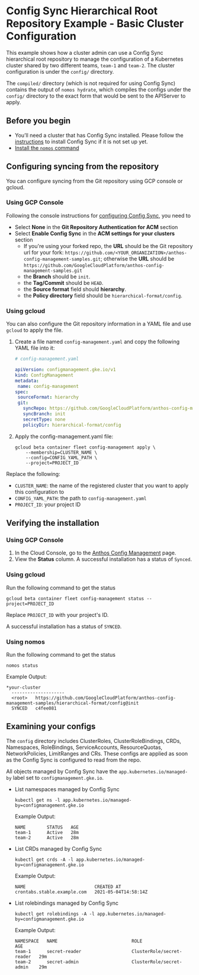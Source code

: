 # Config Sync Hierarchical Root Repository Example - Basic Cluster Configuration

This example shows how a cluster admin can use a Config Sync hierarchical root repository to manage the configuration of a
Kubernetes cluster shared by two different teams, `team-1` and `team-2`.
The cluster configuration is under the `config/` directory.

The `compiled/` directory (which is not required for using Config Sync) contains the output of `nomos hydrate`, which compiles
the configs under the `config/` directory to the exact form that would be sent to the APIServer to apply.

## Before you begin

- You’ll need a cluster that has Config Sync installed.
  Please follow the [instructions](https://cloud.google.com/kubernetes-engine/docs/add-on/config-sync/how-to/installing)
  to install Config Sync if it is not set up yet.
- [Install the `nomos` command](https://cloud.devsite.corp.google.com/kubernetes-engine/docs/add-on/config-sync/how-to/nomos-command#installing)


## Configuring syncing from the repository

You can configure syncing from the Git repository using GCP console or gcloud.

### Using GCP Console

Following the console instructions for
[configuring Config Sync](https://cloud.google.com/anthos-config-management/docs/how-to/installing-config-sync#configuring-config-sync),
you need to

- Select **None** in the **Git Repository Authentication for ACM** section
- Select **Enable Config Sync** in the **ACM settings for your clusters** section
   - If you're using your forked repo, the **URL** should be the Git repository url for your fork: `https://github.com/<YOUR_ORGANIZATION>/anthos-config-management-samples.git`; otherwise the **URL** should be `https://github.com/GoogleCloudPlatform/anthos-config-management-samples.git`
   - the **Branch** should be `init`.
   - the **Tag/Commit** should be `HEAD`.
   - the **Source format** field should **hierarchy**.
   - the **Policy directory** field should be `hierarchical-format/config`.

### Using gcloud

You can also configure the Git repository information in a YAML file and use `gcloud` to apply the file.

1.  Create a file named `config-management.yaml` and copy the following YAML file into it:
    ```yaml
    # config-management.yaml
    
    apiVersion: configmanagement.gke.io/v1
    kind: ConfigManagement
    metadata:
     name: config-management
    spec:
     sourceFormat: hierarchy
     git:
       syncRepo: https://github.com/GoogleCloudPlatform/anthos-config-management-samples/
       syncBranch: init
       secretType: none
       policyDir: hierarchical-format/config
    ```
1.  Apply the config-management.yaml file:
    ```console
    gcloud beta container fleet config-management apply \
        --membership=CLUSTER_NAME \
        --config=CONFIG_YAML_PATH \
        --project=PROJECT_ID
    ```

   Replace the following:
   - `CLUSTER_NAME`: the name of the registered cluster that you want to apply this configuration to
   - `CONFIG_YAML_PATH`: the path to `config-management.yaml`
   - `PROJECT_ID`: your project ID

## Verifying the installation

### Using GCP Console
1. In the Cloud Console, go to the [Anthos Config Management](https://console.cloud.google.com/anthos/config_management) page.
1. View the **Status** column. A successful installation has a status of `Synced`.

### Using gcloud
Run the following command to get the status
```console
gcloud beta container fleet config-management status --project=PROJECT_ID
```
Replace `PROJECT_ID` with your project's ID.

A successful installation has a status of `SYNCED`.

### Using nomos
Run the following command to get the status
```console
nomos status
```

Example Output:
```console
*your-cluster
  --------------------
  <root>   https://github.com/GoogleCloudPlatform/anthos-config-management-samples/hierarchical-format/config@init   
  SYNCED   c4fee081 
```

## Examining your configs

The `config` directory includes ClusterRoles, ClusterRoleBindings, CRDs, Namespaces, RoleBindings, ServiceAccounts,
ResourceQuotas, NetworkPolicies, LimitRanges and CRs.
These configs are applied as soon as the Config Sync is configured to read from the repo.

All objects managed by Config Sync have the `app.kubernetes.io/managed-by` label set to `configmanagement.gke.io`.

- List namespaces managed by Config Sync
  ```console
  kubectl get ns -l app.kubernetes.io/managed-by=configmanagement.gke.io
  ```

  Example Output:
  ```console
  NAME        STATUS   AGE
  team-1      Active   28m
  team-2      Active   28m
  ```

- List CRDs managed by Config Sync
  ```console
  kubectl get crds -A -l app.kubernetes.io/managed-by=configmanagement.gke.io
  ```

  Example Output:
  ```console
  NAME                          CREATED AT
  crontabs.stable.example.com   2021-05-04T14:58:14Z
  ```

- List rolebindings managed by Config Sync
  ```console
  kubectl get rolebindings -A -l app.kubernetes.io/managed-by=configmanagement.gke.io
  ```

  Example Output:
  ```console
  NAMESPACE   NAME                            ROLE                        AGE
  team-1      secret-reader                   ClusterRole/secret-reader   29m
  team-2      secret-admin                    ClusterRole/secret-admin    29m
  ```
